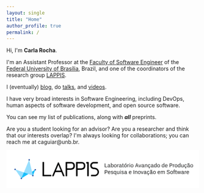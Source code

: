 ```yaml
---
layout: single
title: "Home"
author_profile: true
permalink: /
---
```


Hi, I'm **Carla Rocha**.

I'm an Assistant Professor at the [Faculty of Software Engineer](http://fga.unb.br) of the [Federal University of Brasília](http://www.unb.br/), Brazil, and one of the coordinators of the research group [LAPPIS](https://github.com/lappis-unb). 

I (eventually) [blog](https://medium.com/@lappisunbfga), do [talks](https://youtu.be/MlGYHl3Iyyg), and [videos](https://www.youtube.com/channel/UCbZvFMRd5NaPiqj0w4uU8RQ).

I have very broad interests in Software Engineering, including DevOps, human aspects of software development, and open source software.

You can see my list of publications, along with ***all*** preprints. 

Are you a student looking for an advisor? Are you a researcher and think that our interests overlap? I'm always looking for collaborations; you can reach me at caguiar<span style="display:none">ignorethis</span>@unb.br.


![lappis](/images/lappis.png)
